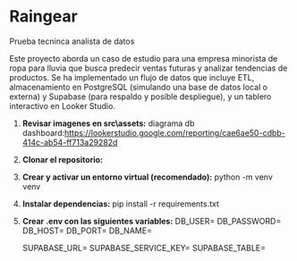 # Raingear

Prueba tecninca analista de datos

Este proyecto aborda un caso de estudio para una empresa minorista de ropa para lluvia que busca predecir ventas futuras y analizar tendencias de productos. Se ha implementado un flujo de datos que incluye ETL, almacenamiento en PostgreSQL (simulando una base de datos local o externa) y Supabase (para respaldo y posible despliegue), y un tablero interactivo en Looker Studio.

1.  **Revisar imagenes en src\assets:**
    diagrama db
    dashboard:https://lookerstudio.google.com/reporting/cae6ae50-cdbb-414c-ab54-ff713a29282d
1.  **Clonar el repositorio:**

1.  **Crear y activar un entorno virtual (recomendado):**
    python -m venv venv

1.  **Instalar dependencias:**
    pip install -r requirements.txt

1.  **Crear .env con las siguientes variables:**
    DB_USER=
    DB_PASSWORD=
    DB_HOST=
    DB_PORT=
    DB_NAME=

    SUPABASE_URL=
    SUPABASE_SERVICE_KEY=
    SUPABASE_TABLE=
